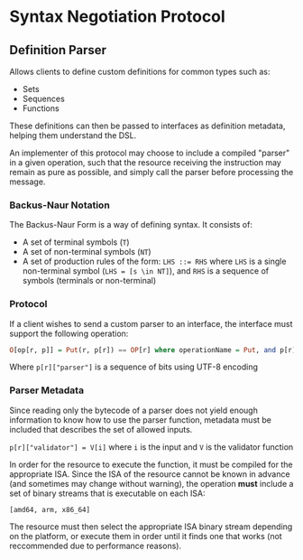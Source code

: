 # Syntax Negotiation Protocol

## Definition Parser

Allows clients to define custom definitions for common types such as:

- Sets
- Sequences
- Functions

These definitions can then be passed to interfaces as definition metadata, helping them understand
the DSL.

An implementer of this protocol may choose to include a compiled "parser" in a given operation, such that
the resource receiving the instruction may remain as pure as possible, and simply call the parser before
processing the message.

### Backus-Naur Notation

The Backus-Naur Form is a way of defining syntax. It consists of:

- A set of terminal symbols (`T`)
- A set of non-terminal symbols (`NT`)
- A set of production rules of the form: `LHS ::= RHS` where `LHS` is a single non-terminal symbol (`LHS = [s \in NT]`), and `RHS` is a sequence of symbols (terminals or non-terminal)

### Protocol

If a client wishes to send a custom parser to an interface, the interface must support the following operation:

```haskell
O[op[r, p]] = Put(r, p[r]) == OP[r] where operationName = Put, and p[r] is a proper sequence of P[OP[r]] && p[r]["parser"] != FALSE
```

Where `p[r]["parser"]` is a sequence of bits using UTF-8 encoding

### Parser Metadata

Since reading only the bytecode of a parser does not yield enough information to know how to use the parser function,
metadata must be included that describes the set of allowed inputs.

`p[r]["validator"] = V[i]` where `i` is the input and `V` is the validator function

In order for the resource to execute the function, it must be compiled for the appropriate ISA. Since the ISA of
the resource cannot be known in advance (and sometimes may change without warning), the operation **must** include a set of binary
streams that is executable on each ISA:

`[amd64, arm, x86_64]`

The resource must then select the appropriate ISA binary stream depending on the platform, or execute them in order until it finds one that works (not reccommended due to performance reasons).

